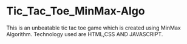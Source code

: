 # Tic_Tac_Toe_MinMax-Algo
This is an unbeatable tic tac toe game which is created using MinMax Algorithm.
Technology used are HTML,CSS AND JAVASCRIPT.
